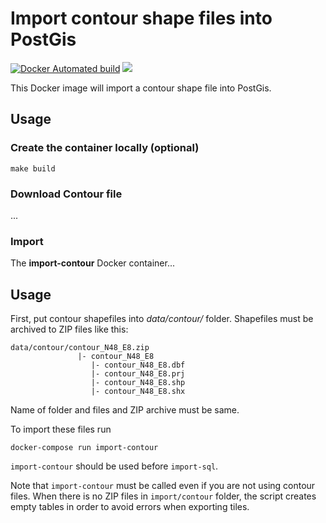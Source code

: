 # Import contour shape files into PostGis
[![Docker Automated build](https://img.shields.io/docker/automated/dolomate/import-contour.svg)](https://hub.docker.com/r/dolomate/import-contour/) [![](https://images.microbadger.com/badges/image/dolomate/import-contour.svg)](https://microbadger.com/images/dolomate/import-contour "Get your own image badge on microbadger.com")

This Docker image will import a contour shape file into PostGis.

## Usage

### Create the container locally (optional)

`make build`

### Download Contour file

...

### Import

The **import-contour** Docker container...

## Usage

First, put contour shapefiles into *data/contour/* folder. Shapefiles must be archived to ZIP files like this:

```
data/contour/contour_N48_E8.zip
               |- contour_N48_E8
                  |- contour_N48_E8.dbf 
                  |- contour_N48_E8.prj 
                  |- contour_N48_E8.shp 
                  |- contour_N48_E8.shx 
```

Name of folder and files and ZIP archive must be same. 

To import these files run

```
docker-compose run import-contour
```

`import-contour` should be used before `import-sql`.

Note that `import-contour` must be called even if you are not using contour files. When there is no ZIP files in `import/contour` folder, the script creates empty tables in order to avoid errors when exporting tiles. 
